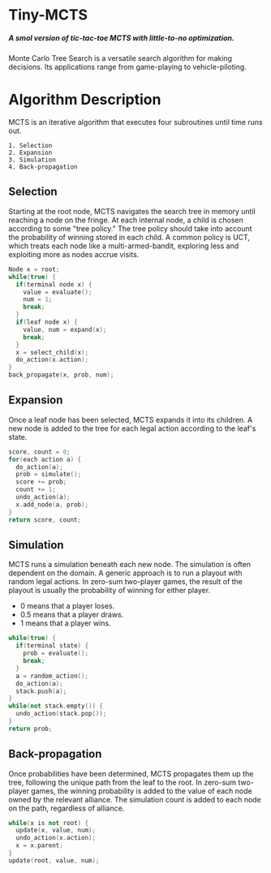 # Tiny-MCTS
##### <i>A smol version of tic-tac-toe MCTS with little-to-no optimization.</i>
Monte Carlo Tree Search is a versatile search algorithm for making decisions. 
Its applications range from game-playing to vehicle-piloting.
# Algorithm Description
MCTS is an iterative algorithm that executes four subroutines until time runs out.

```
1. Selection
2. Expansion
3. Simulation
4. Back-propagation
```

## Selection
Starting at the root node, MCTS navigates the search tree in memory until reaching a node on the fringe.
At each internal node, a child is chosen according to some "tree policy." The tree policy should take into 
account the probability of winning stored in each child. A common policy is UCT, which treats each node 
like a multi-armed-bandit, exploring less and exploiting more as nodes accrue visits.

```c++
Node x = root;
while(true) {
  if(terminal node x) {
    value = evaluate();
    num = 1;
    break;
  }
  if(leaf node x) {
    value, num = expand(x);
    break;
  }
  x = select_child(x);
  do_action(x.action);
}
back_propagate(x, prob, num);
```

## Expansion
Once a leaf node has been selected, MCTS expands it into its children. A new node is added to the tree for
each legal action according to the leaf's state.

```c++
score, count = 0;
for(each action a) {
  do_action(a);
  prob = simulate();
  score += prob;
  count += 1;
  undo_action(a);
  x.add_node(a, prob);
}
return score, count;
```

## Simulation
MCTS runs a simulation beneath each new node. The simulation is often dependent on the domain. A generic
approach is to run a playout with random legal actions. In zero-sum two-player games, the result of the
playout is usually the probability of winning for either player.
- 0   means that a player loses.
- 0.5 means that a player draws.
- 1   means that a player wins.

```c++
while(true) {
  if(terminal state) {
    prob = evaluate();
    break;
  }
  a = random_action();
  do_action(a);
  stack.push(a);
}
while(not stack.empty()) {
  undo_action(stack.pop());
}
return prob;
```

## Back-propagation
Once probabilities have been determined, MCTS propagates them up the tree, following the unique path from 
the leaf to the root. In zero-sum two-player games, the winning probability is added to the value of each
node owned by the relevant alliance. The simulation count is added to each node on the path, regardless of 
alliance.

```c++
while(x is not root) {
  update(x, value, num);
  undo_action(x.action);
  x = x.parent;
}
update(root, value, num);
```

